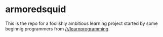 armoredsquid
============

This is the repo for a foolishly ambitious learning project started by some beginnig programmers from [/r/learnprogramming](http://reddit.com/r/learnprogramming). 
